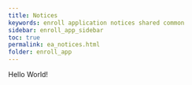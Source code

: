 ```yaml
---
title: Notices
keywords: enroll application notices shared common
sidebar: enroll_app_sidebar
toc: true
permalink: ea_notices.html
folder: enroll_app
---
```


Hello World!